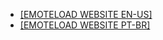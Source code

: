 - [[EMOTELOAD WEBSITE EN-US]](https://us.emoteload.ml/) 
- [[EMOTELOAD WEBSITE PT-BR]](https://br.emoteload.ml/) 
